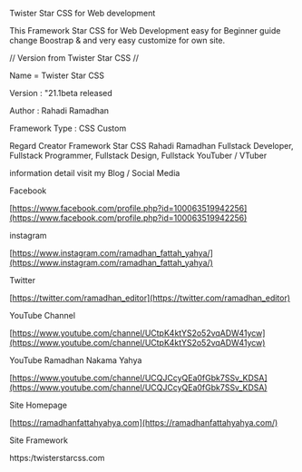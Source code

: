 Twister Star CSS for Web development

This Framework Star CSS for Web Development easy for Beginner guide change Boostrap & and very easy customize for own site.


// Version from Twister Star CSS //

Name = Twister Star CSS


Version : "21.1beta released


Author : Rahadi Ramadhan


Framework Type : CSS Custom 


Regard Creator Framework Star CSS Rahadi Ramadhan Fullstack Developer, Fullstack Programmer, Fullstack Design, Fullstack YouTuber / VTuber

information detail visit my Blog / Social Media

Facebook

[https://www.facebook.com/profile.php?id=100063519942256](https://www.facebook.com/profile.php?id=100063519942256)

instagram

[https://www.instagram.com/ramadhan_fattah_yahya/](https://www.instagram.com/ramadhan_fattah_yahya/)

Twitter

[https://twitter.com/ramadhan_editor](https://twitter.com/ramadhan_editor)

YouTube Channel

[https://www.youtube.com/channel/UCtpK4ktYS2o52vqADW41ycw](https://www.youtube.com/channel/UCtpK4ktYS2o52vqADW41ycw)

YouTube Ramadhan Nakama Yahya

[https://www.youtube.com/channel/UCQJCcyQEa0fGbk7SSv_KDSA](https://www.youtube.com/channel/UCQJCcyQEa0fGbk7SSv_KDSA)

Site Homepage

[https://ramadhanfattahyahya.com](https://ramadhanfattahyahya.com/)

Site Framework

https:/twisterstarcss.com
